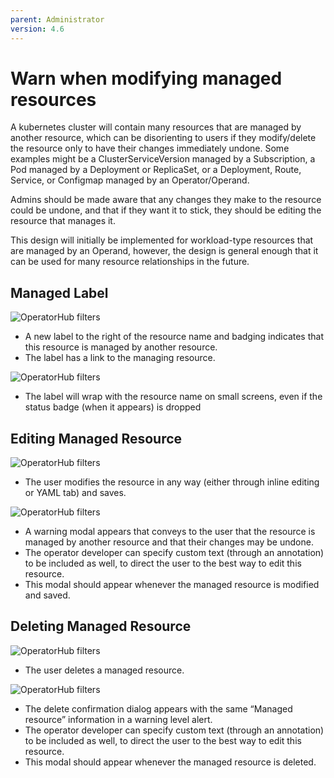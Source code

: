 ```yaml
---
parent: Administrator
version: 4.6
---
```


# Warn when modifying managed resources

A kubernetes cluster will contain many resources that are managed by another resource, which can be disorienting to users if they modify/delete the resource only to have their changes immediately undone. Some examples might be a ClusterServiceVersion managed by a Subscription, a Pod managed by a Deployment or ReplicaSet, or a Deployment, Route, Service, or Configmap managed by an Operator/Operand.

Admins should be made aware that any changes they make to the resource could be undone, and that if they want it to stick, they should be editing the resource that manages it.

This design will initially be implemented for workload-type resources that are managed by an Operand, however, the design is general enough that it can be used for many resource relationships in the future.

## Managed Label

![OperatorHub filters](img/3-1-badge-alert.png)
- A new label to the right of the resource name and badging indicates that this resource is managed by another resource.
- The label has a link to the managing resource.

![OperatorHub filters](img/3-1a-badge-alert-mobile.png)
- The label will wrap with the resource name on small screens, even if the status badge (when it appears) is dropped

## Editing Managed Resource

![OperatorHub filters](img/3-2-edit.png)
- The user modifies the resource in any way (either through inline editing or YAML tab) and saves.

![OperatorHub filters](img/3-3-edit-confirm.png)
- A warning modal appears that conveys to the user that the resource is managed by another resource and that their changes may be undone.
- The operator developer can specify custom text (through an annotation) to be included as well, to direct the user to the best way to edit this resource.
- This modal should appear whenever the managed resource is modified and saved.

## Deleting Managed Resource

![OperatorHub filters](img/4-1-delete.png)
- The user deletes a managed resource.

![OperatorHub filters](img/4-2-deleteConfirm.png)
- The delete confirmation dialog appears with the same “Managed resource” information in a warning level alert.
- The operator developer can specify custom text (through an annotation) to be included as well, to direct the user to the best way to edit this resource.
- This modal should appear whenever the managed resource is deleted.
